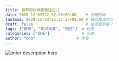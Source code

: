 ```yaml
---
title: 钢琴即兴伴奏和弦公式
date: 2020-12-03T22:37:23+08:00    # 创建时间
lastmod: 2020-12-03T22:37:23+08:00 # 最后修改时间
draft: false                       # 是否是草稿？
tags: ["钢琴", "即兴伴奏", "和弦"]  # 标签
categories: ["音乐"]              # 分类
author: "ddb"                  # 作者
---
```



![enter description here](https://gitee.com/huangxd/imges/raw/master/小书匠/1607006885264.png)